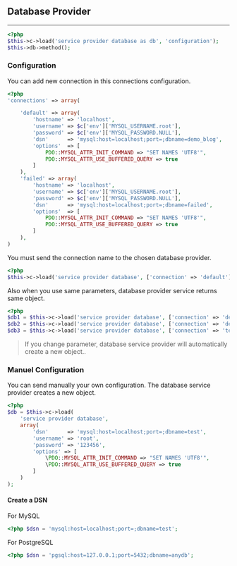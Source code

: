 
## Database Provider

-----

```php
<?php
$this->c->load('service provider database as db', 'configuration');
$this->db->method();
```

### Configuration

You can add new connection in this connections configuration.

```php
<?php
'connections' => array(

    'default' => array(
        'hostname' => 'localhost',
        'username' => $c['env']['MYSQL_USERNAME.root'],
        'password' => $c['env']['MYSQL_PASSWORD.NULL'],
        'dsn'      => 'mysql:host=localhost;port=;dbname=demo_blog',
        'options'  => [
            PDO::MYSQL_ATTR_INIT_COMMAND => "SET NAMES 'UTF8'",
            PDO::MYSQL_ATTR_USE_BUFFERED_QUERY => true
        ]
    ),
    'failed' => array(
        'hostname' => 'localhost',
        'username' => $c['env']['MYSQL_USERNAME.root'],
        'password' => $c['env']['MYSQL_PASSWORD.NULL'],
        'dsn'      => 'mysql:host=localhost;port=;dbname=failed',
        'options'  => [
            PDO::MYSQL_ATTR_INIT_COMMAND => "SET NAMES 'UTF8'",
            PDO::MYSQL_ATTR_USE_BUFFERED_QUERY => true
        ]
    ),
)
```

You must send the connection name to the chosen database provider.

```php
<?php
$this->c->load('service provider database', ['connection' => 'default']);
```
Also when you use same parameters, database provider service returns same object.

```php
<?php
$db1 = $this->c->load('service provider database', ['connection' => 'default']); // Creates a new object ($db1)
$db2 = $this->c->load('service provider database', ['connection' => 'default']); // Returns same object ($db1)
$db3 = $this->c->load('service provider database', ['connection' => 'test']);	 // Creates a new object
```
<blockquote>If you change parameter, database service provider will automatically create a new object..</blockquote>

### Manuel Configuration

You can send manually your own configuration. The database service provider creates a new object.

```php
<?php
$db = $this->c->load(
    'service provider database',
    array(
        'dsn'      => 'mysql:host=localhost;port=;dbname=test',
        'username' => 'root',
        'password' => '123456',
        'options' => [
            \PDO::MYSQL_ATTR_INIT_COMMAND => "SET NAMES 'UTF8'",
            \PDO::MYSQL_ATTR_USE_BUFFERED_QUERY => true
        ]
    )
);
```

#### Create a DSN

For MySQL

```php
<?php $dsn = 'mysql:host=localhost;port=;dbname=test';
```

For PostgreSQL

```php
<?php $dsn = 'pgsql:host=127.0.0.1;port=5432;dbname=anydb';
```